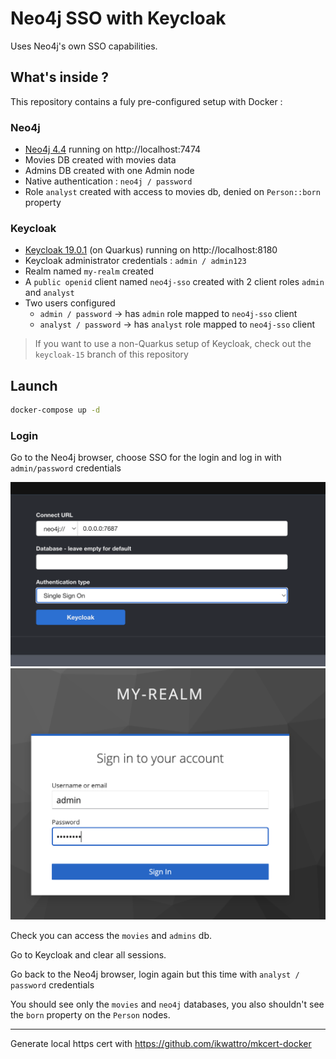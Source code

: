 # Neo4j SSO with Keycloak

Uses Neo4j's own SSO capabilities.

## What's inside ?

This repository contains a fuly pre-configured setup with Docker :

### Neo4j

- [Neo4j 4.4](https://neo4j.com) running on http://localhost:7474
- Movies DB created with movies data
- Admins DB created with one Admin node
- Native authentication : `neo4j / password`
- Role `analyst` created with access to movies db, denied on `Person::born` property

### Keycloak

- [Keycloak 19.0.1](https://www.keycloak.org/) (on Quarkus) running on http://localhost:8180
- Keycloak administrator credentials : `admin / admin123`
- Realm named `my-realm` created
- A `public openid` client named `neo4j-sso` created with 2 client roles `admin` and `analyst`
- Two users configured
    - `admin / password` -> has `admin` role mapped to `neo4j-sso` client
    - `analyst / password` -> has `analyst` role mapped to `neo4j-sso` client


> If you want to use a non-Quarkus setup of Keycloak, check out the `keycloak-15` branch of this repository

## Launch

```bash
docker-compose up -d
```

### Login

Go to the Neo4j browser, choose SSO for the login and log in with `admin/password` credentials

![neo4j loging](images/sso-login-neo4j-browser.png)
![neo4j loging](images/sso-login-keycloak.png)

Check you can access the `movies` and `admins` db.

Go to Keycloak and clear all sessions.

Go back to the Neo4j browser, login again but this time with `analyst / password` credentials

You should see only the `movies` and `neo4j` databases, you also shouldn't see the `born` property on the `Person` nodes.

---

Generate local https cert with https://github.com/ikwattro/mkcert-docker
